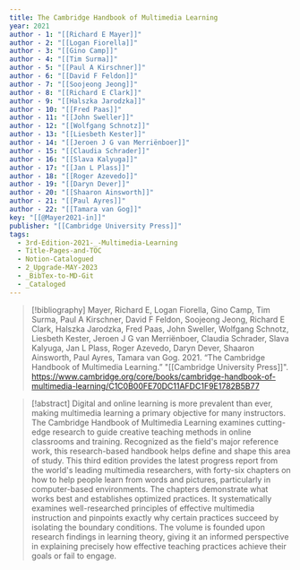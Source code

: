 ```yaml
---
title: The Cambridge Handbook of Multimedia Learning
year: 2021
author - 1: "[[Richard E Mayer]]"
author - 2: "[[Logan Fiorella]]"
author - 3: "[[Gino Camp]]"
author - 4: "[[Tim Surma]]"
author - 5: "[[Paul A Kirschner]]"
author - 6: "[[David F Feldon]]"
author - 7: "[[Soojeong Jeong]]"
author - 8: "[[Richard E Clark]]"
author - 9: "[[Halszka Jarodzka]]"
author - 10: "[[Fred Paas]]"
author - 11: "[[John Sweller]]"
author - 12: "[[Wolfgang Schnotz]]"
author - 13: "[[Liesbeth Kester]]"
author - 14: "[[Jeroen J G van Merriënboer]]"
author - 15: "[[Claudia Schrader]]"
author - 16: "[[Slava Kalyuga]]"
author - 17: "[[Jan L Plass]]"
author - 18: "[[Roger Azevedo]]"
author - 19: "[[Daryn Dever]]"
author - 20: "[[Shaaron Ainsworth]]"
author - 21: "[[Paul Ayres]]"
author - 22: "[[Tamara van Gog]]"
key: "[[@Mayer2021-in]]"
publisher: "[[Cambridge University Press]]"
tags:
  - 3rd-Edition-2021-_-Multimedia-Learning
  - Title-Pages-and-TOC
  - Notion-Catalogued
  - 2_Upgrade-MAY-2023
  - _BibTex-to-MD-Git
  - _Cataloged
---
```


> [!bibliography]
> Mayer, Richard E, Logan Fiorella, Gino Camp, Tim Surma, Paul A Kirschner, David F Feldon, Soojeong Jeong, Richard E Clark, Halszka Jarodzka, Fred Paas, John Sweller, Wolfgang Schnotz, Liesbeth Kester, Jeroen J G van Merriënboer, Claudia Schrader, Slava Kalyuga, Jan L Plass, Roger Azevedo, Daryn Dever, Shaaron Ainsworth, Paul Ayres, Tamara van Gog. 2021. “The Cambridge Handbook of Multimedia Learning.” "[[Cambridge University Press]]". https://www.cambridge.org/core/books/cambridge-handbook-of-multimedia-learning/C1C0B00FE70DC11AFDC1F9E1782B5B77

> [!abstract]
> Digital and online learning is more prevalent than ever, making multimedia learning a primary objective for many instructors. The Cambridge Handbook of Multimedia Learning examines cutting-edge research to guide creative teaching methods in online classrooms and training. Recognized as the field's major reference work, this research-based handbook helps define and shape this area of study. This third edition provides the latest progress report from the world's leading multimedia researchers, with forty-six chapters on how to help people learn from words and pictures, particularly in computer-based environments. The chapters demonstrate what works best and establishes optimized practices. It systematically examines well-researched principles of effective multimedia instruction and pinpoints exactly why certain practices succeed by isolating the boundary conditions. The volume is founded upon research findings in learning theory, giving it an informed perspective in explaining precisely how effective teaching practices achieve their goals or fail to engage.